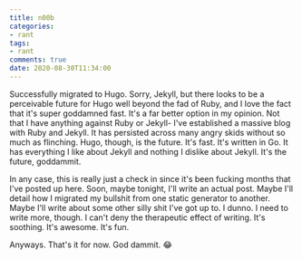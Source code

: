 ```yaml
---
title: n00b
categories:
- rant
tags:
- rant
comments: true
date: 2020-08-30T11:34:00
---
```


Successfully migrated to Hugo. Sorry, Jekyll, but there looks to be a perceivable future for Hugo well beyond the fad of Ruby, and I love the fact that it's super goddamned fast. It's a far better option in my opinion. Not that I have anything against Ruby or Jekyll- I've established a massive blog with Ruby and Jekyll. It has persisted across many angry skids without so much as flinching. Hugo, though, is the future. It's fast. It's written in Go. It has everything I like about Jekyll and nothing I dislike about Jekyll. It's the future, goddammit.  

In any case, this is really just a check in since it's been fucking months that I've posted up here. Soon, maybe tonight, I'll write an actual post. Maybe I'll detail how I migrated my bullshit from one static generator to another. Maybe I'll write about some other silly shit I've got up to. I dunno. I need to write more, though. I can't deny the therapeutic effect of writing. It's soothing. It's awesome. It's fun.  

Anyways. That's it for now. God dammit. 😂
